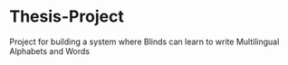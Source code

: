 # Thesis-Project
Project for building a system where Blinds can learn to write Multilingual Alphabets and Words
